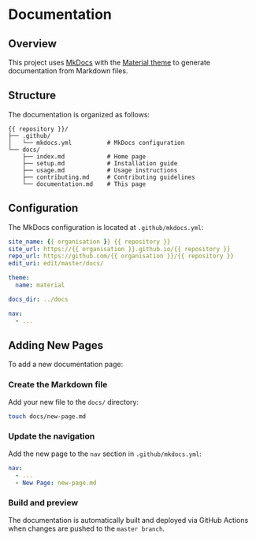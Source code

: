 # Documentation

## Overview

This project uses [MkDocs](https://www.mkdocs.org/) with the [Material theme](https://squidfunk.github.io/mkdocs-material/) to generate documentation from Markdown files.

## Structure

The documentation is organized as follows:

```
{{ repository }}/
├── .github/
│   └── mkdocs.yml          # MkDocs configuration
└── docs/
    ├── index.md            # Home page
    ├── setup.md            # Installation guide
    ├── usage.md            # Usage instructions
    ├── contributing.md     # Contributing guidelines
    └── documentation.md    # This page
```

## Configuration

The MkDocs configuration is located at `.github/mkdocs.yml`:

```yaml
site_name: {{ organisation }} {{ repository }}
site_url: https://{{ organisation }}.github.io/{{ repository }}
repo_url: https://github.com/{{ organisation }}/{{ repository }}
edit_uri: edit/master/docs/

theme:
  name: material

docs_dir: ../docs

nav:
  - ...
```

## Adding New Pages

To add a new documentation page:

### Create the Markdown file

Add your new file to the `docs/` directory:

```bash
touch docs/new-page.md
```

### Update the navigation

Add the new page to the `nav` section in `.github/mkdocs.yml`:

```yaml
nav:
  - ...
  - New Page: new-page.md
```

### Build and preview

The documentation is automatically built and deployed via GitHub Actions when changes are pushed to the `master branch`.
